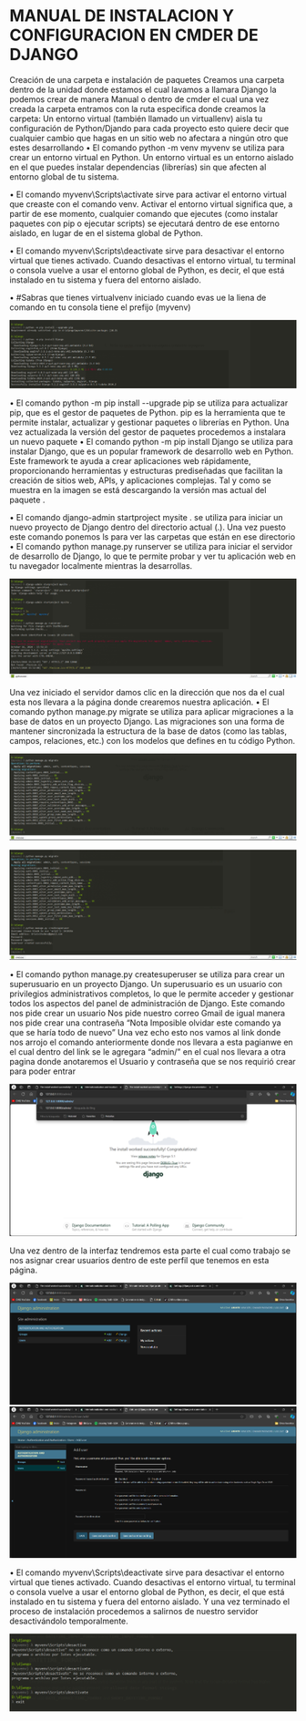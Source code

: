 # MANUAL DE INSTALACION Y CONFIGURACION EN CMDER DE DJANGO

Creación de una carpeta e instalación de paquetes
Creamos una carpeta dentro de la unidad donde estamos el cual lavamos a llamara Django la podemos crear de manera Manual o dentro de cmder el cual una vez creada la carpeta entramos con la ruta especifica donde creamos la carpeta:
Un entorno virtual (también llamado un virtuallenv) aisla tu configuración de Python/Djando para cada proyecto esto quiere decir que cualquier cambio que hagas en un sitio web no afectara a ningún otro que estes desarrollando
•	El comando python -m venv myvenv se utiliza para crear un entorno virtual en Python. Un entorno virtual es un entorno aislado en el que puedes instalar dependencias (librerías) sin que afecten al entorno global de tu sistema.

•	El comando myvenv\Scripts\activate sirve para activar el entorno virtual que creaste con el comando venv. Activar el entorno virtual significa que, a partir de ese momento, cualquier comando que ejecutes (como instalar paquetes con pip o ejecutar scripts) se ejecutará dentro de ese entorno aislado, en lugar de en el sistema global de Python.

•	El comando myvenv\Scripts\deactivate sirve para desactivar el entorno virtual que tienes activado. Cuando desactivas el entorno virtual, tu terminal o consola vuelve a usar el entorno global de Python, es decir, el que está instalado en tu sistema y fuera del entorno aislado.

•	#Sabras que tienes virtualvenv iniciado cuando evas ue la liena de comando en tu consola tiene el prefijo (myvenv)

![alt text](Img/1.png)
 
•	El comando python -m pip install --upgrade pip se utiliza para actualizar pip, que es el gestor de paquetes de Python. pip es la herramienta que te permite instalar, actualizar y gestionar paquetes o librerías en Python.
Una vez actualizada la versión del gestor de paquetes procedemos a instalara un nuevo paquete 
•	El comando python -m pip install Django se utiliza para instalar Django, que es un popular framework de desarrollo web en Python. Este framework te ayuda a crear aplicaciones web rápidamente, proporcionando herramientas y estructuras prediseñadas que facilitan la creación de sitios web, APIs, y aplicaciones complejas.
Tal y como se muestra en la imagen se está descargando la versión mas actual del paquete .

•	El comando django-admin startproject mysite . se utiliza para iniciar un nuevo proyecto de Django dentro del directorio actual (.).
Una vez puesto este comando ponemos ls para ver las carpetas que están en ese directorio 
•	El comando python manage.py runserver se utiliza para iniciar el servidor de desarrollo de Django, lo que te permite probar y ver tu aplicación web en tu navegador localmente mientras la desarrollas.

![alt text](Img/2.png)
 
Una vez iniciado el servidor damos clic en la dirección que nos da el cual esta nos llevara a la página donde crearemos nuestra aplicación.
•	El comando python manage.py migrate se utiliza para aplicar migraciones a la base de datos en un proyecto Django. Las migraciones son una forma de mantener sincronizada la estructura de la base de datos (como las tablas, campos, relaciones, etc.) con los modelos que defines en tu código Python.
 
 ![alt text](Img/3.png)

![alt text](Img/4.png)
 
•	El comando python manage.py createsuperuser se utiliza para crear un superusuario en un proyecto Django. Un superusuario es un usuario con privilegios administrativos completos, lo que le permite acceder y gestionar todos los aspectos del panel de administración de Django.
Este comando nos pide crear un usuario Nos pide nuestro correo Gmail de igual manera nos pide crear una contraseña “Nota Imposible olvidar este comando ya que se haría todo de nuevo”
Una vez echo esto nos vamos al link donde nos arrojo el comando anteriormente donde nos llevara a esta pagianwe en el cual dentro del link se le agregara “admin/” en el cual nos llevara a otra pagina donde anotaremos el Usuario y contraseña que se nos requirió crear para poder entrar
 
![alt text](Img/5.png)


Una vez dentro de la interfaz tendremos esta parte el cual como trabajo se nos asignar crear usuarios dentro de este perfil que tenemos en esta página.

![alt text](Img/6.png)
![alt text](Img/7.png)
  
•	El comando myvenv\Scripts\deactivate sirve para desactivar el entorno virtual que tienes activado. Cuando desactivas el entorno virtual, tu terminal o consola vuelve a usar el entorno global de Python, es decir, el que está instalado en tu sistema y fuera del entorno aislado.
Y una vez terminado el proceso de instalación procedemos a salirnos de nuestro servidor desactivándolo temporalmente.

![alt text](Img/8.png)
